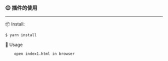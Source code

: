 ### 😊️  插件的使用

___

📦 Install:

```bash
$ yarn install
```

🔨 Usage

```
    open index1.html in browser
```
